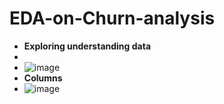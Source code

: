 # EDA-on-Churn-analysis
- **Exploring  understanding data**
-
- ![image](https://github.com/user-attachments/assets/e6adc10e-78a8-4961-842e-8605655884cd)
- **Columns**
- ![image](https://github.com/user-attachments/assets/6b53b430-3b9d-48f9-b2a9-9589f5bab02c)

